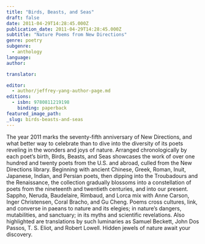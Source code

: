 ```yaml
---
title: "Birds, Beasts, and Seas"
draft: false
date: 2011-04-29T14:28:45.000Z
publication_date: 2011-04-29T14:28:45.000Z
subtitle: "Nature Poems from New Directions"
genre: poetry
subgenre:
  - anthology
language:
author:

translator:

editor:
  - author/jeffrey-yang-author-page.md
editions:
  - isbn: 9780811219198
    binding: paperback
featured_image_path:
_slug: birds-beasts-and-seas
---
```


The year 2011 marks the seventy-fifth anniversary of New Directions, and what better way to celebrate than to dive into the diversity of its poets reveling in the wonders and joys of nature. Arranged chronologically by each poet’s birth, Birds, Beasts, and Seas showcases the work of over one hundred and twenty poets from the U.S. and abroad, culled from the New Directions library. Beginning with ancient Chinese, Greek, Roman, Inuit, Japanese, Indian, and Persian poets, then dipping into the Troubadours and the Renaissance, the collection gradually blossoms into a constellation of poets from the nineteenth and twentieth centuries, and into our present. Sappho, Neruda, Baudelaire, Rimbaud, and Lorca mix with Anne Carson, Inger Christensen, Coral Bracho, and Gu Cheng. Poems cross cultures, link, and converse in paeans to nature and its elegies; in nature’s dangers, mutabilities, and sanctuary; in its myths and scientific revelations. Also highlighted are translations by such luminaries as Samuel Beckett, John Dos Passos, T. S. Eliot, and Robert Lowell. Hidden jewels of nature await your discovery.

